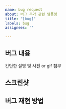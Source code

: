 ```yaml
---
name: bug request
about: 버그 추가 관련 템플릿
title: "[bug]"
labels: bug
assignees: ''

---
```


## 버그 내용
간단한 설명 및 사진 or gif 첨부

## 스크린샷

## 버그 재현 방법


